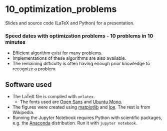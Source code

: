 # 10_optimization_problems
Slides and source code (LaTeX and Python) for a presentation.

### Speed dates with optimization problems - 10 problems in 10 minutes

- Efficient algorithm exist for many problems.
- Implementations of these algorithms are also available.
- The remaining difficulty is often having enough prior knowledge to recognize a problem.

## Software used

- The LaTeX file is compiled with `xelatex`.
  - The fonts used are [Open Sans](https://www.fontsquirrel.com/fonts/open-sans) and [Ubuntu Mono](https://www.fontsquirrel.com/fonts/ubuntu-mono).
- The figures were created using [matplotlib](https://matplotlib.org/) and [Ipe](http://ipe.otfried.org/). The rest is from Wikipedia.
- Running the Jupyter Notebook requires Python with scientific packages, e.g. the [Anaconda](https://www.anaconda.com/distribution/) distribution. Run it with `jupyter notebook`.
